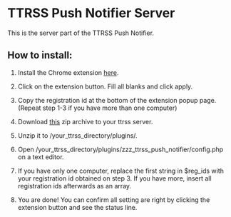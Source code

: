 # TTRSS Push Notifier Server
This is the server part of the TTRSS Push Notifier.

## How to install:

1. Install the Chrome extension <a target="_blank" href="https://chrome.google.com/webstore/detail/ttrss-push-notifier/clpkfcceimiehegmkehfildimbkagmic">here</a>.

2. Click on the extension button. Fill all blanks and click apply.

3. Copy the registration id at the bottom of the extension popup page. (Repeat step 1-3 if you have more than one computer)

2. Download <a target="_blank" href="https://github.com/powerivq/ttrss-push-notifier-server/archive/master.zip">this</a> zip archive to your ttrss server.

3. Unzip it to /your_ttrss_directory/plugins/.

4. Open /your_ttrss_directory/plugins/zzz_ttrss_push_notifier/config.php on a text editor.

5. If you have only one computer, replace the first string in $reg_ids with your registration id obtained on step 3. If you have more, insert all registration ids afterwards as an array.

6. You are done! You can confirm all setting are right by clicking the extension button and see the status line.
